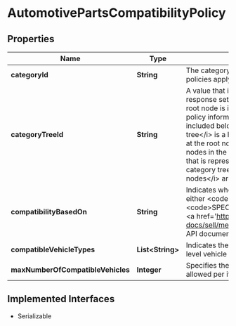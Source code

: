 

# AutomotivePartsCompatibilityPolicy

## Properties

Name | Type | Description | Notes
------------ | ------------- | ------------- | -------------
**categoryId** | **String** | The category ID to which the automotive-parts-compatibility policies apply. |  [optional]
**categoryTreeId** | **String** | A value that indicates the root node of the category tree used for the response set. Each marketplace is based on a category tree whose root node is indicated by this unique category ID value. All category policy information returned by this call pertains to the categories included below this root node of the tree.    &lt;br&gt;&lt;br&gt;A &lt;i&gt;category tree&lt;/i&gt; is a hierarchical framework of eBay categories that begins at the root node of the tree and extends to include all the child nodes in the tree. Each child node in the tree is an eBay category that is represented by a unique &lt;b&gt;categoryId&lt;/b&gt; value. Within a category tree, the root node has no parent node and &lt;i&gt;leaf nodes&lt;/i&gt; are nodes that have no child nodes. |  [optional]
**compatibilityBasedOn** | **String** | Indicates whether the category supports parts compatibility by either &lt;code&gt;ASSEMBLY&lt;/code&gt; or by &lt;code&gt;SPECIFICATION&lt;/code&gt;. For implementation help, refer to &lt;a href&#x3D;&#39;https://developer.ebay.com/api-docs/sell/metadata/types/sel:CompatibilityTypeEnum&#39;&gt;eBay API documentation&lt;/a&gt; |  [optional]
**compatibleVehicleTypes** | **List&lt;String&gt;** | Indicates the compatibility classification of the part based on high-level vehicle types. |  [optional]
**maxNumberOfCompatibleVehicles** | **Integer** | Specifies the maximum number of compatible vehicle-applications allowed per item. |  [optional]


## Implemented Interfaces

* Serializable


